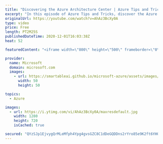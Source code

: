```yaml
---
title: "Discovering the Azure Architecture Center | Azure Tips and Tricks"
excerpt: "In this episode of Azure Tips and Tricks, discover the Azure Architecture Center which is full of useful knowledge and resources.   For more tips and tricks, visit: https://aka.ms/azuretipsandtricks    Get started with 12 months of free services and $200 USD in credit. Create your free account today"
originalUrl: https://youtube.com/watch?v=AhAz3BcXy0A
type: video
price: Free
length: PT2M25S
publishedDateTime: 2020-12-01T16:03:38Z
heat: 52

featuredContent: "<iframe width=\"800\" height=\"500\" frameborder=\"0\" src=\"https://www.youtube.com/embed/AhAz3BcXy0A\" allow=\"accelerometer; autoplay; encrypted-media; gyroscope; picture-in-picture\" allowfullscreen></iframe>"

provider:
  name: Microsoft
  domain: microsoft.com
  images:
    - url: https://smartableai.github.io/microsoft-azure/assets/images/organizations/microsoft.com-50x50.jpg
      width: 50
      height: 50

topics:
  - Azure

images:
  - url: https://i.ytimg.com/vi/AhAz3BcXy0A/maxresdefault.jpg
    width: 1280
    height: 720
    isCached: true

secured: "QYzSJp1EjvygQrMLeMfph4Ypg4gvsGZC8C1dDeGQDDns2rYro85e9K2ft6YHOIPOm5Cjj/U158b6nCtHtKPQZ3zq5hLULPUK5+PNgwA6+Ui0BjuQyKf+pWRMnnUDawu770LhgEDURpe49sU6xFKFhtOztIvQr88C6vm5g/4zagyIYE2x0QsIuNbesH5+kNG3KGuh1t/CAKnzXssRnFsxaGq3CV5FimOBKEOqrkPL9MZ8/3pUmvY6HTWy/B3tpZUA4WBhV0X/kXaRGzswbqe5JnwEG0iNU676BA+SIU94QfdMF7N1/q+XZTMrr0LaX+p1IEEwN5+cVeB23QPwQBPgYT3SktVIg5uOVrYRQ0ec4LO2DZtf5OEdrlgT6TvK1f94ZCjcqWUW2jZOhVSXkz3504FR+1jg7WL9n4HFjz5DMpk=;YK2J1QnnN6noN+oE7gVPYw=="
---
```


